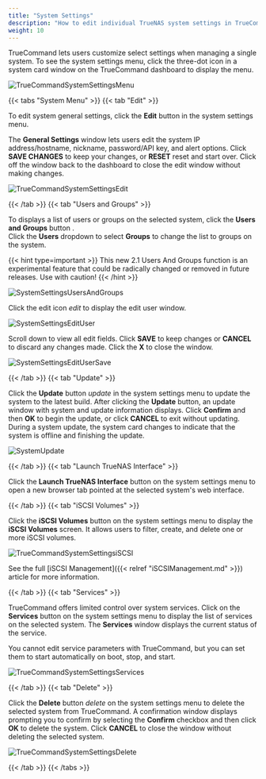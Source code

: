 ```yaml
---
title: "System Settings"
description: "How to edit individual TrueNAS system settings in TrueCommand."
weight: 10
---
```


TrueCommand lets users customize select settings when managing a single system. To see the system settings menu, click the three-dot icon in a system card window on the TrueCommand dashboard to display the menu.

![TrueCommandSystemSettingsMenu](/images/TrueCommand/2.1/TrueCommandSystemSettingsMenu.png "System Settings Menu")

{{< tabs "System Menu" >}}
{{< tab "Edit" >}}

To edit system general settings, click the **Edit** button in the system settings menu.

The **General Settings** window lets users edit the system IP address/hostname, nickname, password/API key, and alert options. 
Click **SAVE CHANGES** to keep your changes, or **RESET** reset and start over. 
Click off the window back to the dashboard to close the edit window without making changes. 

![TrueCommandSystemSettingsEdit](/images/TrueCommand/2.1/TrueCommandSystemSettingsEdit.png "System Settings Edit")

{{< /tab >}}
{{< tab "Users and Groups" >}}

To displays a list of users or groups on the selected system, click the **Users and Groups** button <mat-icon _ngcontent-igf-c221="" role="img" fontset="mdi" class="mat-icon notranslate mdi mdi-account-group mat-icon-no-color" aria-hidden="true" data-mat-icon-type="font" data-mat-icon-name="mdi-account-group" data-mat-icon-namespace="mdi"></mat-icon>.  
Click the **Users** dropdown to select **Groups** to change the list to groups on the system.

{{< hint type=important >}}
This new 2.1 Users And Groups function is an experimental feature that could be radically changed or removed in future releases. Use with caution!
{{< /hint >}}

![SystemSettingsUsersAndGroups](/images/TrueCommand/2.1/SystemUsersAndGroups.png "System Settings Users and Groups")

Click the edit icon <i class="material-icons" aria-hidden="true" title="Configure">edit</i> to display the edit user window. 

![SystemSettingsEditUser](/images/TrueCommand/2.1/SystemSettingsEditUser.png "System Settings Edit User")

Scroll down to view all edit fields. Click **SAVE** to keep changes or **CANCEL** to discard any changes made. Click the **X** to close the window.

![SystemSettingsEditUserSave](/images/TrueCommand/2.1/SystemSettingsEditUserSave.png "System Settings Edit User Save")

{{< /tab >}}
{{< tab "Update" >}}

Click the **Update** button <i class="material-icons" aria-hidden="true" title="Update">update</i> in the system settings menu to update the system to the latest build. After clicking the **Update** button, an update window with system and update information displays. Click **Confirm** and then **OK** to begin the update, or click **CANCEL** to exit without updating. During a system update, the system card changes to indicate that the system is offline and finishing the update.

![SystemUpdate](/images/TrueCommand/2.1/SystemSettingUpdate.png "System Update")

{{< /tab >}}
{{< tab "Launch TrueNAS Interface" >}} 

Click the **Launch TrueNAS Interface** button <mat-icon _ngcontent-igf-c221="" role="img" fontset="mdi" class="mat-icon notranslate mdi mdi-monitor-screenshot mat-icon-no-color" aria-hidden="true" data-mat-icon-type="font" data-mat-icon-name="mdi-monitor-screenshot" data-mat-icon-namespace="mdi"></mat-icon> on the system settings menu to open a new browser tab pointed at the selected system's web interface.

{{< /tab >}}
{{< tab "iSCSI Volumes" >}} 

Click the **iSCSI Volumes** button <mat-icon role="img" fontset="mdi" fonticon="mdi-database" class="mat-icon mdi mdi-database mat-icon-no-color" aria-hidden="true"></mat-icon> on the system settings menu to display the **iSCSI Volumes** screen. It allows users to filter, create, and delete one or more iSCSI volumes.

![TrueCommandSystemSettingsiSCSI](/images/TrueCommand/2.1/SystemSettingsiSCSI.png "System Settings iSCSI")

See the full [iSCSI Management]({{< relref "iSCSIManagement.md" >}}) article for more information.

{{< /tab >}}
{{< tab "Services" >}}

TrueCommand offers limited control over system services. Click on the **Services** button <mat-icon _ngcontent-igf-c221="" role="img" fontset="mdi" class="mat-icon notranslate mdi mdi-toolbox-outline mat-icon-no-color" aria-hidden="true" data-mat-icon-type="font" data-mat-icon-name="mdi-toolbox-outline" data-mat-icon-namespace="mdi"></mat-icon> on the system settings menu to display the list of services on the selected system. The **Services** window displays the current status of the service.

You cannot edit service parameters with TrueCommand, but you can set them to start automatically on boot, stop, and start.

![TrueCommandSystemSettingsServices](/images/TrueCommand/2.1/SystemSettingsServices.png "System Settings Services")

{{< /tab >}}
{{< tab "Delete" >}}

Click the **Delete** button <i class="material-icons" aria-hidden="true" title="Delete">delete</i> on the system settings menu to delete the selected system from TrueCommand. A confirmation window displays prompting you to confirm by selecting the **Confirm** checkbox and then click **OK** to delete the system. Click **CANCEL** to close the window without deleting the selected system.

![TrueCommandSystemSettingsDelete](/images/TrueCommand/2.1/SystemSettingsDelete.png "System Settings Delete")

{{< /tab >}}
{{< /tabs >}}